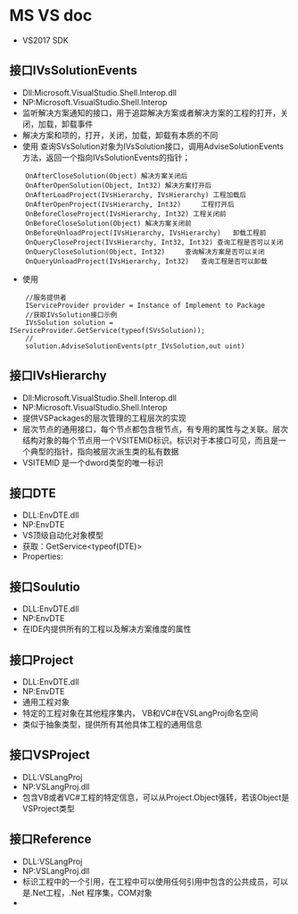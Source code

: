# MS VS doc
* VS2017 SDK
## 接口IVsSolutionEvents
* Dll:Microsoft.VisualStudio.Shell.Interop.dll
* NP:Microsoft.VisualStudio.Shell.Interop
* 监听解决方案通知的接口，用于追踪解决方案或者解决方案的工程的打开，关闭，加载，卸载事件
* 解决方案和项的，打开，关闭，加载，卸载有本质的不同
* 使用 查询SVsSolution对象为IVsSolution接口，调用AdviseSolutionEvents方法，返回一个指向IVsSolutionEvents的指针；
``` //接口内方法
    OnAfterCloseSolution(Object) 解决方案关闭后
    OnAfterOpenSolution(Object, Int32) 解决方案打开后 	
    OnAfterLoadProject(IVsHierarchy, IVsHierarchy) 工程加载后 	
    OnAfterOpenProject(IVsHierarchy, Int32) 	工程打开后
    OnBeforeCloseProject(IVsHierarchy, Int32) 工程关闭前
    OnBeforeCloseSolution(Object) 解决方案关闭前 	
    OnBeforeUnloadProject(IVsHierarchy, IVsHierarchy) 	卸载工程前
    OnQueryCloseProject(IVsHierarchy, Int32, Int32) 查询工程是否可以关闭
    OnQueryCloseSolution(Object, Int32) 	查询解决方案是否可以关闭
    OnQueryUnloadProject(IVsHierarchy, Int32) 	查询工程是否可以卸载
```
* 使用
```
    //服务提供者
    IServiceProvider provider = Instance of Implement to Package
    //获取IVsSolution接口示例
    IVsSolution solution = IServiceProvider.GetService(typeof(SVsSolution));
    //
    solution.AdviseSolutionEvents(ptr_IVsSolution,out uint)
```
## 接口IVsHierarchy
* Dll:Microsoft.VisualStudio.Shell.Interop.dll
* NP:Microsoft.VisualStudio.Shell.Interop
* 提供VSPackages的层次管理的工程层次的实现
* 层次节点的通用接口，每个节点都包含根节点，有专用的属性与之关联。层次结构对象的每个节点用一个VSITEMID标识。标识对于本接口可见，而且是一个典型的指针，指向被层次派生类的私有数据
* VSITEMID 是一个dword类型的唯一标识
## 接口DTE
* DLL:EnvDTE.dll
* NP:EnvDTE
* VS顶级自动化对象模型
* 获取：GetService<typeof(DTE)>
* Properties:
## 接口Soulutio
* DLL:EnvDTE.dll
* NP:EnvDTE
* 在IDE内提供所有的工程以及解决方案维度的属性
## 接口Project
* DLL:EnvDTE.dll
* NP:EnvDTE
* 通用工程对象
* 特定的工程对象在其他程序集内， VB和VC#在VSLangProj命名空间
* 类似于抽象类型，提供所有其他具体工程的通用信息
## 接口VSProject
* DLL:VSLangProj
* NP:VSLangProj.dll
* 包含VB或者VC#工程的特定信息，可以从Project.Object强转，若该Object是VSProject类型
## 接口Reference 
* DLL:VSLangProj
* NP:VSLangProj.dll
* 标识工程中的一个引用，在工程中可以使用任何引用中包含的公共成员，可以是.Net工程，.Net 程序集，COM对象
* 